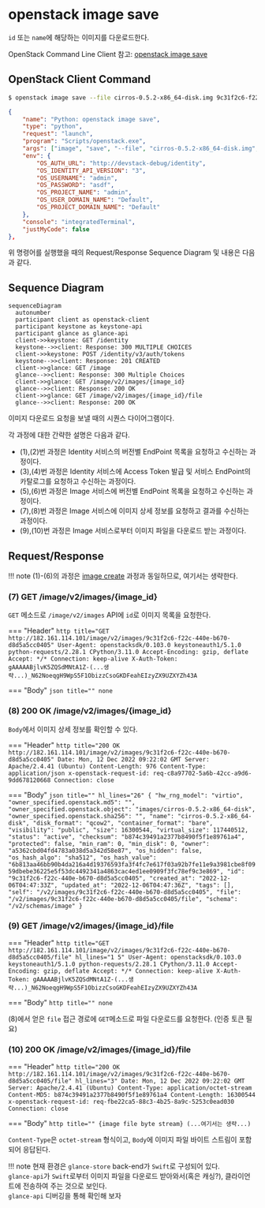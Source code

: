 # openstack image save

`id` 또는 `name`에 해당하는 이미지를 다운로드한다.

OpenStack Command Line Client 참고: [openstack image save](https://docs.openstack.org/python-openstackclient/zed/cli/command-objects/image-v2.html#image-save)



## OpenStack Client Command

``` bash title="python3-openstackclient command"
$ openstack image save --file cirros-0.5.2-x86_64-disk.img 9c31f2c6-f22c-440e-b670-d8d5a5cc0405
```

``` json title="configuration .vscode/launch.json"
{
    "name": "Python: openstack image save",
    "type": "python",
    "request": "launch",
    "program": "Scripts/openstack.exe",
    "args": ["image", "save", "--file", "cirros-0.5.2-x86_64-disk.img", "9c31f2c6-f22c-440e-b670-d8d5a5cc0405"],
    "env": {
        "OS_AUTH_URL": "http://devstack-debug/identity",
        "OS_IDENTITY_API_VERSION": "3",
        "OS_USERNAME": "admin",
        "OS_PASSWORD": "asdf",
        "OS_PROJECT_NAME": "admin",
        "OS_USER_DOMAIN_NAME": "Default",
        "OS_PROJECT_DOMAIN_NAME": "Default"
    },
    "console": "integratedTerminal",
    "justMyCode": false
},
```

위 명령어를 실행했을 때의 Request/Response Sequence Diagram 및 내용은 다음과 같다.

## Sequence Diagram

``` mermaid
sequenceDiagram
  autonumber
  participant client as openstack-client
  participant keystone as keystone-api
  participant glance as glance-api
  client->>keystone: GET /identity
  keystone-->>client: Response: 300 MULTIPLE CHOICES
  client->>keystone: POST /identity/v3/auth/tokens
  keystone-->>client: Response: 201 CREATED
  client->>glance: GET /image
  glance-->>client: Response: 300 Multiple Choices
  client->>glance: GET /image/v2/images/{image_id}
  glance-->>client: Response: 200 OK
  client->>glance: GET /image/v2/images/{image_id}/file
  glance-->>client: Response: 200 OK
```

이미지 다운로드 요청을 보낼 때의 시퀀스 다이어그램이다.  

각 과정에 대한 간략한 설명은 다음과 같다.   

- (1),(2)번 과정은 Identity 서비스의 버전별 EndPoint 목록을 요청하고 수신하는 과정이다.  
- (3),(4)번 과정은 Identity 서비스에 Access Token 발급 및 서비스 EndPoint의 카탈로그를 요청하고 수신하는 과정이다.  
- (5),(6)번 과정은 Image 서비스에 버전별 EndPoint 목록을 요청하고 수신하는 과정이다.  
- (7),(8)번 과정은 Image 서비스에 이미지 상세 정보를 요청하고 결과를 수신하는 과정이다.  
- (9),(10)번 과정은 Image 서비스로부터 이미지 파일을 다운로드 받는 과정이다.  

## Request/Response

!!! note
    (1)-(6)의 과정은 [image create](./create.md) 과정과 동일하므로, 여기서는 생략한다.


### (7) GET /image/v2/images/{image_id}

`GET` 메소드로 `/image/v2/images` API에 `id`로 이미지 목록을 요청한다.  

=== "Header"
    ``` http title="GET http://182.161.114.101/image/v2/images/9c31f2c6-f22c-440e-b670-d8d5a5cc0405"
    User-Agent: openstacksdk/0.103.0 keystoneauth1/5.1.0 python-requests/2.28.1 CPython/3.11.0
    Accept-Encoding: gzip, deflate
    Accept: */*
    Connection: keep-alive
    X-Auth-Token: gAAAAABjlvK5ZQSdMNtA1Z-(...생략...)_N62NoeqgH9WpS5F1ObizzCsoGKDFeahEIzyZX9UZXYZh43A
    ```
    
=== "Body"
    ``` json title=""
    none
    ```

### (8) 200 OK /image/v2/images/{image_id}

`Body`에서 이미지 상세 정보를 확인할 수 있다.  

=== "Header"
    ``` http title="200 OK http://182.161.114.101/image/v2/images/9c31f2c6-f22c-440e-b670-d8d5a5cc0405"
    Date: Mon, 12 Dec 2022 09:22:02 GMT
    Server: Apache/2.4.41 (Ubuntu)
    Content-Length: 976
    Content-Type: application/json
    x-openstack-request-id: req-c8a97702-5a6b-42cc-a9d6-9dd678120668
    Connection: close
    ```
    
=== "Body"
    ``` json title="" hl_lines="26"
    {
    "hw_rng_model": "virtio",
    "owner_specified.openstack.md5": "",
    "owner_specified.openstack.object": "images/cirros-0.5.2-x86_64-disk",
    "owner_specified.openstack.sha256": "",
    "name": "cirros-0.5.2-x86_64-disk",
    "disk_format": "qcow2",
    "container_format": "bare",
    "visibility": "public",
    "size": 16300544,
    "virtual_size": 117440512,
    "status": "active",
    "checksum": "b874c39491a2377b8490f5f1e89761a4",
    "protected": false,
    "min_ram": 0,
    "min_disk": 0,
    "owner": "a5362cbd04fd4783a038d5a342d58e87",
    "os_hidden": false,
    "os_hash_algo": "sha512",
    "os_hash_value": "6b813aa46bb90b4da216a4d19376593fa3f4fc7e617f03a92b7fe11e9a3981cbe8f0959dbebe36225e5f53dc4492341a4863cac4ed1ee0909f3fc78ef9c3e869",
    "id": "9c31f2c6-f22c-440e-b670-d8d5a5cc0405",
    "created_at": "2022-12-06T04:47:33Z",
    "updated_at": "2022-12-06T04:47:36Z",
    "tags": [],
    "self": "/v2/images/9c31f2c6-f22c-440e-b670-d8d5a5cc0405",
    "file": "/v2/images/9c31f2c6-f22c-440e-b670-d8d5a5cc0405/file",
    "schema": "/v2/schemas/image"
    }    
    ```

### (9) GET /image/v2/images/{image_id}/file

=== "Header"
    ``` http title="GET http://182.161.114.101/image/v2/images/9c31f2c6-f22c-440e-b670-d8d5a5cc0405/file" hl_lines="1 5"
    User-Agent: openstacksdk/0.103.0 keystoneauth1/5.1.0 python-requests/2.28.1 CPython/3.11.0
    Accept-Encoding: gzip, deflate
    Accept: */*
    Connection: keep-alive
    X-Auth-Token: gAAAAABjlvK5ZQSdMNtA1Z-(...생략...)_N62NoeqgH9WpS5F1ObizzCsoGKDFeahEIzyZX9UZXYZh43A
    ```
    
=== "Body"
    ``` http title=""
    none
    ```

(8)에서 얻은 `file` 접근 경로에 `GET`메소드로 파일 다운로드를 요청한다. (인증 토큰 필요)  


### (10) 200 OK /image/v2/images/{image_id}/file

=== "Header"
    ``` http title="200 OK http://182.161.114.101/image/v2/images/9c31f2c6-f22c-440e-b670-d8d5a5cc0405/file" hl_lines="3"
    Date: Mon, 12 Dec 2022 09:22:02 GMT
    Server: Apache/2.4.41 (Ubuntu)
    Content-Type: application/octet-stream
    Content-MD5: b874c39491a2377b8490f5f1e89761a4
    Content-Length: 16300544
    x-openstack-request-id: req-fbe22ca5-88c3-4b25-8a9c-5253c0ead030
    Connection: close
    ```
    
=== "Body"
    ``` http title=""
    {image file byte stream} (...여기서는 생략...)
    ```

`Content-Type`은 `octet-stream` 형식이고, `Body`에 이미지 파일 바이트 스트림이 포함되어 응답된다.

!!! note
    현재 환경은 `glance-store` back-end가 `Swift`로 구성되어 있다.  
    `glance-api`가 `Swift`로부터 이미지 파일을 다운로드 받아와서(혹은 캐싱?), 클라이언트에 전송하여 주는 것으로 보인다.  
    `glance-api` 디버깅을 통해 확인해 보자  

